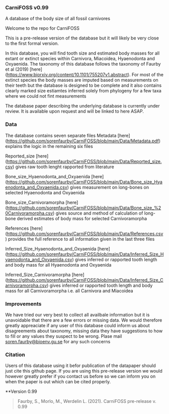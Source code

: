 ### CarniFOSS v0.99
A database of the body size of all fossil carnivores 

Welcome to the repo for CarniFOSS

This is a pre-release version of the database but it will likely be very close to the first formal version. 

In this database, you will find tooth size and estimated body masses for all extant or extinct species within Carnivora, Miacoidea, Hyaenodonta and Oxyaenida. The taxonomy of this database follows the taxonomy of Faurby et al (2019) [here] (https://www.biorxiv.org/content/10.1101/755207v1.abstract). For most of the extinct species the body masses are imputed based on measurements on their teeth but the database is designed to be complete and it also contains clearly marked size estiamtes inferred solely from phylogeny for a few taxa where we could not fint measurements 

The database paper describing the underlying database is currently under review. It is available upon request and will be linked to here ASAP. 

### Data
The database contains seven separate files 
Metadata [here] (https://github.com/sorenfaurby/CarniFOSS/blob/main/Data/Metadata.pdf) explains the logic in the remaining six files

Reported_size [here] (https://github.com/sorenfaurby/CarniFOSS/blob/main/Data/Reported_size.csv) gives raw tooth lenght rapported from literature

Bone_size_Hyaenodonta_and_Oxyaenida [here] (https://github.com/sorenfaurby/CarniFOSS/blob/main/Data/Bone_size_Hyaenodonta_and_Oxyaenida.csv) gives measurement on long-bones on selected Hyaenodonta and Oxyaenida

Bone_size_Carnivoramorpha [here] (https://github.com/sorenfaurby/CarniFOSS/blob/main/Data/Bone_size_%20Carnivoramorpha.csv) gives source and method of calculation of long-bone derived estimates of body mass for selected Carnivoramorpha

References [here] (https://github.com/sorenfaurby/CarniFOSS/blob/main/Data/References.csv) provides the full reference to all information given in the last three files

Inferred_Size_Hyaenodonta_and_Oxyaenida [here] (https://github.com/sorenfaurby/CarniFOSS/blob/main/Data/Inferred_Size_Hyaenodonta_and_Oxyaenida.csv) gives inferred or rapported tooth length and body mass for all Hyaenodonta and Oxyaenida


Inferred_Size_Carnivoramorpha [here] (https://github.com/sorenfaurby/CarniFOSS/blob/main/Data/Inferred_Size_Carnivoramorpha.csv) gives inferred or rapported tooth length and body mass for all Carnivoramorpha i.e. all  Carnivora and Miacoidea

### Improvements
We have tried our very best to collect all availbale information but it is unavoidable that there are a few errors or missing data. We would therefore greatly appreaciate if any user of this database could inform us about disagreements about taxonomy, missing data they have suggestions to how to fill or any values they suspect to be wrong. Plase mail soren.faurby@bioenv.gu.se for any such concerns   


### Citation
Users of this database using it befor publication of the datapaper should just cite this github page. If you are using this pre-release version we would however greatly prefer if you contact us before so we can inform you on when the paper is out which can be cited properly.

**Version 0.99
> Faurby, S., Morlo, M., Werdelin L. (2021). CarniFOSS pre-release v. 0.99
